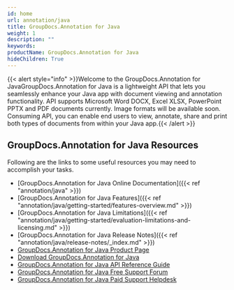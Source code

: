 ```yaml
---
id: home
url: annotation/java
title: GroupDocs.Annotation for Java
weight: 1
description: ""
keywords: 
productName: GroupDocs.Annotation for Java
hideChildren: True
---
```

{{< alert style="info" >}}Welcome to the GroupDocs.Annotation for JavaGroupDocs.Annotation for Java is a lightweight API that lets you seamlessly enhance your Java app with document viewing and annotation functionality. API supports Microsoft Word DOCX, Excel XLSX, PowerPoint PPTX and PDF documents currently. Image formats will be available soon. Consuming API, you can enable end users to view, annotate, share and print both types of documents from within your Java app.{{< /alert >}}

## GroupDocs.Annotation for Java Resources

Following are the links to some useful resources you may need to accomplish your tasks.

*   [GroupDocs.Annotation for Java Online Documentation]({{< ref "annotation/java" >}})
*   [GroupDocs.Annotation for Java Features]({{< ref "annotation/java/getting-started/features-overview.md" >}})
*   [GroupDocs.Annotation for Java Limitations]({{< ref "annotation/java/getting-started/evaluation-limitations-and-licensing.md" >}})
*   [GroupDocs.Annotation for Java Release Notes]({{< ref "annotation/java/release-notes/_index.md" >}})
*   [GroupDocs.Annotation for Java Product Page](https://products.groupdocs.com/annotation/java)
*   [Download GroupDocs.Annotation for Java](https://repository.groupdocs.com/webapp/#/artifacts/browse/tree/General/repo/com/groupdocs/groupdocs-annotation)
*   [GroupDocs.Annotation for Java API Reference Guide](https://apireference.groupdocs.com/java/annotation)
*   [GroupDocs.Annotation for Java Free Support Forum](https://forum.groupdocs.com/c/annotation)
*   [GroupDocs.Annotation for Java Paid Support Helpdesk](https://helpdesk.groupdocs.com/)
